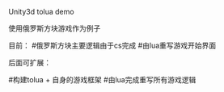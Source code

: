 Unity3d tolua demo

使用俄罗斯方块游戏作为例子

目前：
#俄罗斯方块主要逻辑由于cs完成
#由lua重写游戏开始界面

后面可扩展：

#构建tolua + 自身的游戏框架
#由lua完成重写所有游戏逻辑
